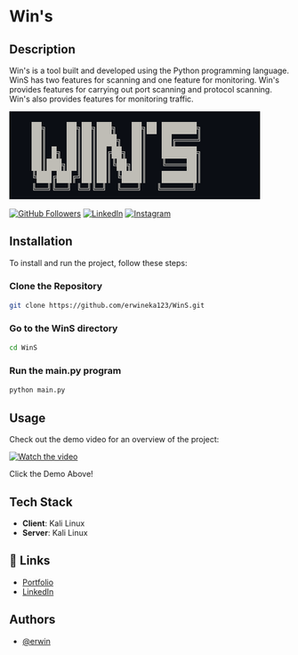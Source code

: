 # Win's
## Description
Win's is a tool built and developed using the Python programming language. WinS has two features for scanning and one feature for monitoring. Win's provides features for carrying out port scanning and protocol scanning. Win's also provides features for monitoring traffic.

![Project Title](Title.PNG)

[![GitHub Followers](https://img.shields.io/github/followers/erwineka123.svg?style=social)](https://github.com/erwineka123)
[![LinkedIn](https://img.shields.io/badge/LinkedIn-Follow-blue)](https://www.linkedin.com/in/erwin-eka)
[![Instagram](https://img.shields.io/badge/Instagram-Follow-pink)](https://www.instagram.com/erwin.es_)

## Installation

To install and run the project, follow these steps:

### Clone the Repository

```bash
git clone https://github.com/erwineka123/WinS.git
```
### Go to the WinS directory
```bash
cd WinS
```
### Run the main.py program
```bash
python main.py
```
## Usage

Check out the demo video for an overview of the project:

[![Watch the video](https://img.youtube.com/vi/your-video-id/hqdefault.jpg)](https://youtu.be/kd7YwgXkOTw)

Click the Demo Above!

## Tech Stack

- **Client**: Kali Linux
- **Server**: Kali Linux

## 🔗 Links

- [Portfolio](https://portfolio-erwin-eka.vercel.app/)
- [LinkedIn](https://www.linkedin.com/in/erwin-eka)

## Authors

- [@erwin](https://github.com/erwineka123)
